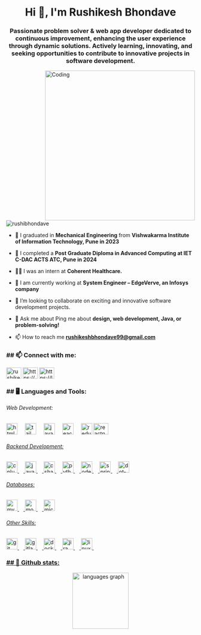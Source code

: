<h1 align="center">Hi 👋, I'm Rushikesh Bhondave</h1>
<h3 align="center">Passionate problem solver & web app developer dedicated to continuous improvement, enhancing the user experience through dynamic solutions. Actively learning, innovating, and seeking opportunities to contribute to innovative projects in software development.</h3>
<img align="right" alt="Coding" width="400" src="https://cdn.dribbble.com/users/1162077/screenshots/3848914/programmer.gif"/>
<p align="left"> <img src="https://komarev.com/ghpvc/?username=rushibhondave&label=Profile%20views&color=0e75b6&style=flat" alt="rushibhondave" /> </p>

- 💼 I graduated in **Mechanical Engineering** from **Vishwakarma Institute of Information Technology, Pune in 2023**
  
- 💼 I completed a **Post Graduate Diploma in Advanced Computing  at IET C-DAC ACTS ATC, Pune in 2024**
  
- 👨‍💻 I was an intern at **Coherent Healthcare.**
  
- 🚀 I am currently working at **System Engineer – EdgeVerve, an Infosys company**

- 👯 I’m looking to collaborate on exciting and innovative software development projects.
 
- 💬 Ask me about Ping me about **design, web development, Java, or problem-solving!**

- 📫 How to reach me **rushikeshbhondave99@gmail.com**

<h3 align="left"> ## 📫 Connect with me:</h3>
<p align="left">
<a href="https://linkedin.com/in/rushikesh-bhondave" target="blank"><img align="center" src="https://raw.githubusercontent.com/rahuldkjain/github-profile-readme-generator/master/src/images/icons/Social/linked-in-alt.svg" alt="rushikesh-bhondave" height="30" width="40" /></a>
<a href="https://www.hackerrank.com/https://www.hackerrank.com/profile/rushikesh_b_99" target="blank"><img align="center" src="https://raw.githubusercontent.com/rahuldkjain/github-profile-readme-generator/master/src/images/icons/Social/hackerrank.svg" alt="https://www.hackerrank.com/profile/rushikesh_b_99" height="30" width="40" /></a>
<a href="https://www.leetcode.com/https://leetcode.com/u/rushikesh_bhondave/" target="blank"><img align="center" src="https://raw.githubusercontent.com/rahuldkjain/github-profile-readme-generator/master/src/images/icons/Social/leet-code.svg" alt="https://leetcode.com/u/rushikesh_bhondave/" height="30" width="40" /></a>
</p>

<h3 align="left">  ##  🖥️ Languages and Tools:</h3>
 <h6 align="left"> Web Development:</h6>

  <div align="left">
  <img src="https://cdn.jsdelivr.net/gh/devicons/devicon/icons/html5/html5-original.svg" height="30" alt="html5 logo"  />
  <img width="12" />
  <img src="https://cdn.jsdelivr.net/gh/devicons/devicon/icons/tailwindcss/tailwindcss-original-wordmark.svg" height="30" alt="tailwindcss logo"  />
  <img width="12" />
  <img src="https://cdn.jsdelivr.net/gh/devicons/devicon/icons/javascript/javascript-original.svg" height="30" alt="javascript logo"  />
  <img width="12" />
  <img src="https://cdn.jsdelivr.net/gh/devicons/devicon/icons/react/react-original.svg" height="30" alt="react logo"  />
  <img width="12" />
  <img src="https://cdn.jsdelivr.net/gh/devicons/devicon/icons/redux/redux-original.svg" height="30" alt="redux logo"  />
  <img src="https://reactnative.dev/img/header_logo.svg" alt="reactnative" width="40" height="30"/> </a> <a href="https://redux.js.org" target="_blank" rel="noreferrer">
</div>

<div align="left">
  <h6 align="left">Backend Development:</h6> 
  <img src="https://cdn.jsdelivr.net/gh/devicons/devicon/icons/cplusplus/cplusplus-original.svg" height="30" alt="cplusplus logo"  />
  <img width="12" />
  <img src="https://cdn.jsdelivr.net/gh/devicons/devicon/icons/java/java-original.svg" height="30" alt="java logo"  />
  <img width="12" />
  <img src="https://cdn.jsdelivr.net/gh/devicons/devicon/icons/csharp/csharp-original.svg" height="30" alt="csharp logo"  />
  <img width="12" />
  <img src="https://cdn.jsdelivr.net/gh/devicons/devicon/icons/python/python-original.svg" height="30" alt="python logo"  />
  <img width="12" />
  <img src="https://cdn.jsdelivr.net/gh/devicons/devicon/icons/nodejs/nodejs-original.svg" height="30" alt="nodejs logo"  />
  <img width="12" />
  <img src="https://cdn.jsdelivr.net/gh/devicons/devicon/icons/spring/spring-original.svg" height="30" alt="spring logo"  />
  <img width="12" />
  <img src="https://cdn.jsdelivr.net/gh/devicons/devicon/icons/dot-net/dot-net-original.svg" height="30" alt="dot-net logo"  />
</div>


<div align="left">
<h6 align="left">Databases:</h6>
  <img src="https://cdn.jsdelivr.net/gh/devicons/devicon/icons/mysql/mysql-original.svg" height="30" alt="mysql logo"  />
  <img width="12" />
  <img src="https://cdn.jsdelivr.net/gh/devicons/devicon/icons/mongodb/mongodb-original.svg" height="30" alt="mongodb logo"  />
  <img width="12" />
  <img src="https://cdn.jsdelivr.net/gh/devicons/devicon/icons/microsoftsqlserver/microsoftsqlserver-plain.svg" height="30" alt="microsoftsqlserver logo"  />
</div>


<div align="left">
  <h6 align="left">Other Skills:</h6>
  <img src="https://cdn.jsdelivr.net/gh/devicons/devicon/icons/git/git-original.svg" height="30" alt="git logo"  />
  <img width="12" />
  <img src="https://cdn.jsdelivr.net/gh/devicons/devicon/icons/gitlab/gitlab-original.svg" height="30" alt="gitlab logo"  />
  <img width="12" />
  <img src="https://cdn.jsdelivr.net/gh/devicons/devicon/icons/docker/docker-original.svg" height="30" alt="docker logo"  />
  <img width="12" />
  <img src="https://cdn.jsdelivr.net/gh/devicons/devicon/icons/jira/jira-original.svg" height="30" alt="jira logo"  />
  <img width="12" />
  <img src="https://cdn.jsdelivr.net/gh/devicons/devicon/icons/linux/linux-original.svg" height="30" alt="linux logo"  />
  <img width="12" />

</div>

<h3 align="left"> ## 📝 Github stats:</h3>
<div align="center">
  <img src="https://github-readme-stats.vercel.app/api/top-langs?username=rushibhondave&locale=en&hide_title=false&layout=compact&card_width=320&langs_count=5&theme=dracula&hide_border=false&order=2" height="150" alt="languages graph"  />
</div>







